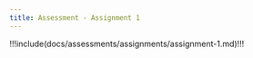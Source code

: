 ```yaml
---
title: Assessment - Assignment 1
---
```


!!!include(docs/assessments/assignments/assignment-1.md)!!!
